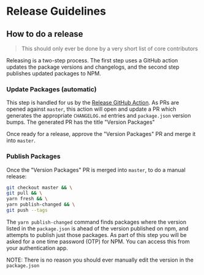 # Release Guidelines

## How to do a release

> This should only ever be done by a very short list of core contributors

Releasing is a two-step process.
The first step uses a GitHub action updates the package versions and changelogs, and the second step publishes updated packages to NPM.

### Update Packages (automatic)

This step is handled for us by the [Release GitHub Action](https://github.com/keystonejs/keystone-5/actions/workflows/release.yml).
As PRs are opened against `master`, this action will open and update a PR which generates the appropriate `CHANGELOG.md` entries and `package.json` version bumps.
The generated PR has the title "Version Packages"

Once ready for a release, approve the "Version Packages" PR and merge it into `master`.

### Publish Packages

Once the "Version Packages" PR is merged into `master`, to do a manual release:

```sh
git checkout master && \
git pull && \
yarn fresh && \
yarn publish-changed && \
git push --tags
```

The `yarn publish-changed` command finds packages where the version listed in the `package.json` is ahead of the version published on npm, and attempts to publish just those packages.
As part of this step you will be asked for a one time password (OTP) for NPM.
You can access this from your authentication app.

NOTE: There is no reason you should ever manually edit the version in the `package.json`
